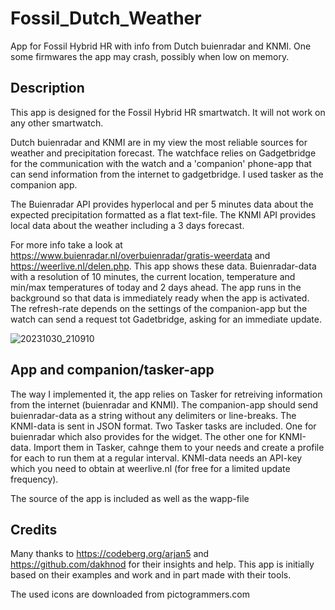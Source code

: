 # Fossil_Dutch_Weather
App for Fossil Hybrid HR with info from Dutch buienradar and KNMI. One some firmwares the app may crash, possibly when low on memory.

## Description
This app is designed for the Fossil Hybrid HR smartwatch. It will not work on any other smartwatch.

Dutch buienradar and KNMI are in my view the most reliable sources for weather and precipitation forecast. The watchface relies on Gadgetbridge for the communication with the watch and a 'companion' phone-app that can send information from the internet to gadgetbridge. I used tasker as the companion app.

The Buienradar API provides hyperlocal and per 5 minutes data about the expected precipitation formatted as a flat text-file.
The KNMI API provides local data about the weather including a 3 days forecast.

For more info take a look at https://www.buienradar.nl/overbuienradar/gratis-weerdata and https://weerlive.nl/delen.php.
This app shows these data. Buienradar-data with a resolution of 10 minutes, the current location, temperature and min/max temperatures of today and 2 days ahead. The app runs in the background so that data is immediately ready when the app is activated. The refresh-rate depends on the settings of the companion-app but the watch can send a request tot Gadetbridge, asking for an immediate update.

![20231030_210910](https://github.com/gjkrediet/Fossil_Dutch_Weather/assets/20277013/6b9b3b48-dc8e-4587-aeb7-d0b0497cb72d)

## App and companion/tasker-app
The way I implemented it, the app relies on Tasker for retreiving information from the internet (buienradar and KNMI). The companion-app should send buienradar-data as a string without any delimiters or line-breaks. The KNMI-data is sent in JSON format.
Two Tasker tasks are included. One for buienradar which also provides for the widget. The other one for KNMI-data. Import them in Tasker, cahnge them to your needs and create a profile for each to run them at a regular interval. KNMI-data needs an API-key which you need to obtain at weerlive.nl (for free for a limited update frequency).

The source of the app is included as well as the wapp-file

## Credits
Many thanks to https://codeberg.org/arjan5 and https://github.com/dakhnod for their insights and help. This app is initially based on their examples and work and in part made with their tools.

The used icons are downloaded from pictogrammers.com
